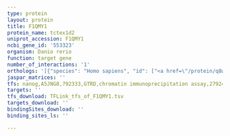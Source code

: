 ```yaml
---
type: protein
layout: protein
title: F1QMY1
protein_name: tctex1d2
uniprot_accession: F1QMY1
ncbi_gene_id: '553323'
organism: Danio rerio
function: target gene
number_of_interactions: '1'
orthologs: '[{"species": "Homo sapiens", "id": ["<a href=\"/protein/q8ww35\">Q8WW35</a>"]}, {"species": "Mus musculus", "id": ["<a href=\"/protein/q9cq66\">Q9CQ66</a>"]}, {"species": "Rattus norvegicus", "id": ["<a href=\"/protein/d4adi6\">D4ADI6</a>", "<a href=\"/protein/d3zd38\">D3ZD38</a>"]}, {"species": "Drosophila melanogaster", "id": ["<a href=\"/protein/q7kum9\">Q7KUM9</a>", "<a href=\"/protein/q9vh45\">Q9VH45</a>"]}, {"species": "Caenorhabditis elegans", "id": ["<a href=\"/protein/q18917\">Q18917</a>"]}]'
jaspar_matrices: ''
tfs: nanog,A5JNG8,792333,GTRD,chromatin immunoprecipitation assay,27924024%5Buid%5D,No
targets: ''
tfs_download: TFLink_tfs_of_F1QMY1.tsv
targets_download: ''
bindingSites_download: ''
binding_sites_ls: ''

---
```

